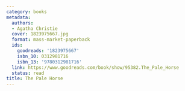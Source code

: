 ```yaml
---
category: books
metadata:
  authors:
  - Agatha Christie
  cover: 1823975667.jpg
  format: mass-market-paperback
  ids:
    goodreads: '1823975667'
    isbn_10: 0312981716
    isbn_13: '9780312981716'
  link: https://www.goodreads.com/book/show/95382.The_Pale_Horse
  status: read
title: The Pale Horse
---
```

